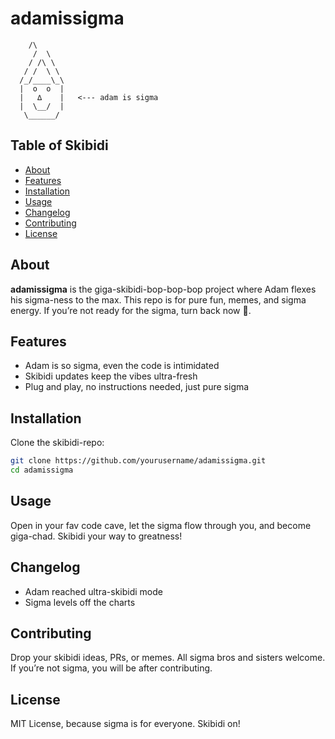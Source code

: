 # adamissigma

```
    /\
     /  \
    / /\ \
   / /  \ \
  /_/____\_\
  |  o  o  |
  |   ∆    |   <--- adam is sigma
  |  \__/  |
   \______/
```

## Table of Skibidi

- [About](#about)
- [Features](#features)
- [Installation](#installation)
- [Usage](#usage)
- [Changelog](#changelog)
- [Contributing](#contributing)
- [License](#license)

## About

**adamissigma** is the giga-skibidi-bop-bop-bop project where Adam flexes his sigma-ness to the max. This repo is for pure fun, memes, and sigma energy. If you’re not ready for the sigma, turn back now 🚀.

## Features

- Adam is so sigma, even the code is intimidated
- Skibidi updates keep the vibes ultra-fresh
- Plug and play, no instructions needed, just pure sigma

## Installation

Clone the skibidi-repo:

```bash
git clone https://github.com/yourusername/adamissigma.git
cd adamissigma
```

## Usage

Open in your fav code cave, let the sigma flow through you, and become giga-chad. Skibidi your way to greatness!

## Changelog

- Adam reached ultra-skibidi mode
- Sigma levels off the charts

## Contributing

Drop your skibidi ideas, PRs, or memes. All sigma bros and sisters welcome. If you’re not sigma, you will be after contributing.

## License

MIT License, because sigma is for everyone. Skibidi on!